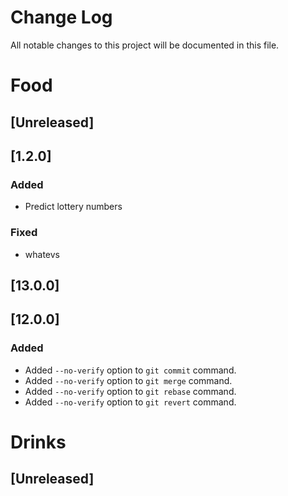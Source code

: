 # Change Log

All notable changes to this project will be documented in this file.

# Food
## [Unreleased] 

## [1.2.0] 
### Added
- Predict lottery numbers
### Fixed
- whatevs

## [13.0.0] 

## [12.0.0]

### Added
- Added `--no-verify` option to `git commit` command.
- Added `--no-verify` option to `git merge` command.
- Added `--no-verify` option to `git rebase` command.
- Added `--no-verify` option to `git revert` command.


# Drinks
## [Unreleased]
